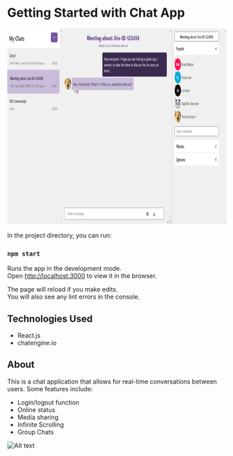 # Getting Started with Chat App

<img src="https://github.com/Kash2000/chat-application/blob/master/public/ChatPic.PNG?raw=true" width="900" height="450">

In the project directory, you can run:

### `npm start`

Runs the app in the development mode.\
Open [http://localhost:3000](http://localhost:3000) to view it in the browser.

The page will reload if you make edits.\
You will also see any lint errors in the console.

## Technologies Used

- React.js
- chatengine.io

## About
This is a chat application that allows for real-time conversations between users. Some features include:
- Login/logout function
- Online status
- Media sharing
- Infinite Scrolling
- Group Chats


![Alt text](https://media.giphy.com/media/xGVSkUt96OzslPKVEa/giphy.gif)
